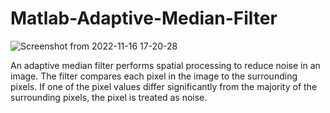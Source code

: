 # Matlab-Adaptive-Median-Filter

![Screenshot from 2022-11-16 17-20-28](https://user-images.githubusercontent.com/54278016/202179468-db88baa1-05ed-48cc-a58f-67b0f2f80b14.png)

 An adaptive median filter performs spatial processing to reduce noise in an image. The filter compares each pixel in the image to the surrounding pixels. If one of the pixel values differ significantly from the majority of the surrounding pixels, the pixel is treated as noise.
